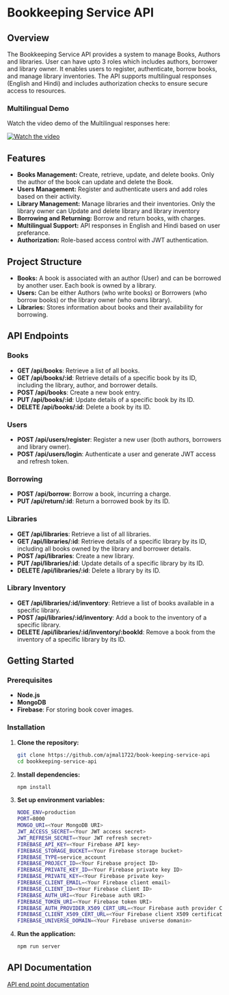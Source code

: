 # Bookkeeping Service API

## Overview

The Bookkeeping Service API provides a system to manage Books, Authors and libraries. User can have upto 3 roles which includes authors, borrower and library owner. It enables users to register, authenticate, borrow books, and manage library inventories. The API supports multilingual responses (English and Hindi) and includes authorization checks to ensure secure access to resources.

### Multilingual Demo

Watch the video demo of the Multilingual responses here:

[![Watch the video](https://res.cloudinary.com/dlrkot6qa/image/upload/v1726371111/bgq1mxuqfn2ozarq9mtv.png)](https://res.cloudinary.com/dlrkot6qa/video/upload/v1726370552/n3ftrhzwft7binygx3x6.mp4)

## Features

- **Books Management:** Create, retrieve, update, and delete books. Only the author of the book can update and delete the Book.
- **Users Management:** Register and authenticate users and add roles based on their activity.
- **Library Management:** Manage libraries and their inventories. Only the library owner can Update and delete library and library inventory
- **Borrowing and Returning:** Borrow and return books, with charges.
- **Multilingual Support:** API responses in English and Hindi based on user preferance.
- **Authorization:** Role-based access control with JWT authentication.

## Project Structure

- **Books:** A book is associated with an author (User) and can be borrowed by another user. Each book is owned by a library.
- **Users:** Can be either Authors (who write books) or Borrowers (who borrow books) or the library owner (who owns library).
- **Libraries:** Stores information about books and their availability for borrowing.

## API Endpoints

### Books

- **GET /api/books**: Retrieve a list of all books.
- **GET /api/books/:id**: Retrieve details of a specific book by its ID, including the library, author, and borrower details.
- **POST /api/books**: Create a new book entry.
- **PUT /api/books/:id**: Update details of a specific book by its ID.
- **DELETE /api/books/:id**: Delete a book by its ID.

### Users

- **POST /api/users/register**: Register a new user (both authors, borrowers and library owner).
- **POST /api/users/login**: Authenticate a user and generate  JWT access and refresh token.

### Borrowing

- **POST /api/borrow**: Borrow a book, incurring a charge.
- **PUT /api/return/:id**: Return a borrowed book by its ID.

### Libraries

- **GET /api/libraries**: Retrieve a list of all libraries.
- **GET /api/libraries/:id**: Retrieve details of a specific library by its ID, including all books owned by the library and borrower details.
- **POST /api/libraries**: Create a new library.
- **PUT /api/libraries/:id**: Update details of a specific library by its ID.
- **DELETE /api/libraries/:id**: Delete a library by its ID.

### Library Inventory

- **GET /api/libraries/:id/inventory**: Retrieve a list of books available in a specific library.
- **POST /api/libraries/:id/inventory**: Add a book to the inventory of a specific library.
- **DELETE /api/libraries/:id/inventory/:bookId**: Remove a book from the inventory of a specific library by its ID.

## Getting Started

### Prerequisites

- **Node.js** 
- **MongoDB** 
- **Firebase**: For storing book cover images.

### Installation

1. **Clone the repository:**

   ```bash
   git clone https://github.com/ajmal1722/book-keeping-service-api
   cd bookkeeping-service-api

2. **Install dependencies:**

   ```bash
   npm install

3. **Set up environment variables:**

   ```bash
   NODE_ENV=production
   PORT=8000
   MONGO_URI=<Your MongoDB URI>
   JWT_ACCESS_SECRET=<Your JWT access secret>
   JWT_REFRESH_SECRET=<Your JWT refresh secret>
   FIREBASE_API_KEY=<Your Firebase API key>
   FIREBASE_STORAGE_BUCKET=<Your Firebase storage bucket>
   FIREBASE_TYPE=service_account
   FIREBASE_PROJECT_ID=<Your Firebase project ID>
   FIREBASE_PRIVATE_KEY_ID=<Your Firebase private key ID>
   FIREBASE_PRIVATE_KEY=<Your Firebase private key>
   FIREBASE_CLIENT_EMAIL=<Your Firebase client email>
   FIREBASE_CLIENT_ID=<Your Firebase client ID>
   FIREBASE_AUTH_URI=<Your Firebase auth URI>
   FIREBASE_TOKEN_URI=<Your Firebase token URI>
   FIREBASE_AUTH_PROVIDER_X509_CERT_URL=<Your Firebase auth provider CERT URL>
   FIREBASE_CLIENT_X509_CERT_URL=<Your Firebase client X509 certificate URL>
   FIREBASE_UNIVERSE_DOMAIN=<Your Firebase universe domanin>

4. **Run the application:**

   ```bash
   npm run server

## API Documentation

[API end point documentation](<https://app.swaggerhub.com/apis-docs/AJUAJMAL1722001/book-keeping-service-api-docs/1.0.0#/>)